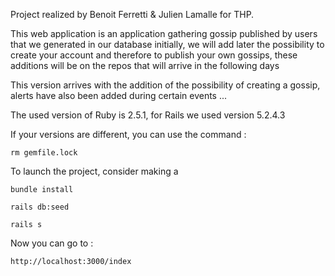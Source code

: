 Project realized by Benoit Ferretti & Julien Lamalle for THP.

This web application is an application gathering gossip published by users that we generated in our database initially, we will add later the possibility to create your account and therefore to publish your own gossips, these additions will be on the repos that will arrive in the following days

This version arrives with the addition of the possibility of creating a gossip, alerts have also been added during certain events ...

The used version of Ruby is 2.5.1, for Rails we used version 5.2.4.3

If your versions are different, you can use the command :

```
rm gemfile.lock
```

To launch the project, consider making a

```
bundle install
```
```
rails db:seed
```
```
rails s
```

Now you can go to :

```
http://localhost:3000/index
```


